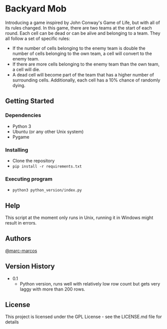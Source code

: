 # Backyard Mob 

Introducing a game inspired by John Conway's Game of Life, but with all of its rules changed. In this game, there are two teams at the start of each round. Each cell can be dead or can be alive and belonging to a team. They all follow a set of specific rules:

- If the number of cells belonging to the enemy team is double the number of cells belonging to the own team, a cell will convert to the enemy team.
- If there are more cells belonging to the enemy team than the own team, a cell will die.
- A dead cell will become part of the team that has a higher number of surrounding cells.
Additionally, each cell has a 10% chance of randomly dying.

## Getting Started

### Dependencies

* Python 3
* Ubuntu (or any other Unix system) 
* Pygame

### Installing

* Clone the repository
* ``pip install -r requirements.txt``

### Executing program

* ``python3 python_version/index.py``

## Help

This script at the moment only runs in Unix, running it in Windows might result in errors.

## Authors
[@marc-marcos](https://github.com/marc-marcos)

## Version History

* 0.1
    * Python version, runs well with relatively low row count but gets very laggy with more than 200 rows.

## License

This project is licensed under the GPL License - see the LICENSE.md file for details